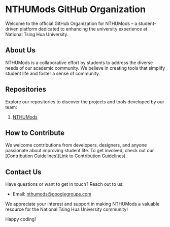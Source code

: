 # NTHUMods GitHub Organization

Welcome to the official GitHub Organization for NTHUMods – a student-driven platform dedicated to enhancing the university experience at National Tsing Hua University.

## About Us

NTHUMods is a collaborative effort by students to address the diverse needs of our academic community. We believe in creating tools that simplify student life and foster a sense of community.

## Repositories

Explore our repositories to discover the projects and tools developed by our team:

1. [NTHUMods](https://nthumods.com)

## How to Contribute

We welcome contributions from developers, designers, and anyone passionate about improving student life. To get involved, check out our [Contribution Guidelines](Link to Contribution Guidelines).

## Contact Us

Have questions or want to get in touch? Reach out to us:

- Email: [nthumods@googlegroups.com](mailto:nthumods@gmail.com)

We appreciate your interest and support in making NTHUMods a valuable resource for the National Tsing Hua University community!

Happy coding!
